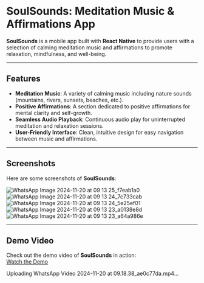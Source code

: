 # SoulSounds: Meditation Music & Affirmations App

**SoulSounds** is a mobile app built with **React Native** to provide users with a selection of calming meditation music and affirmations to promote relaxation, mindfulness, and well-being.

---

## Features

- **Meditation Music**: A variety of calming music including nature sounds (mountains, rivers, sunsets, beaches, etc.).
- **Positive Affirmations**: A section dedicated to positive affirmations for mental clarity and self-growth.
- **Seamless Audio Playback**: Continuous audio play for uninterrupted meditation and relaxation sessions.
- **User-Friendly Interface**: Clean, intuitive design for easy navigation between music and affirmations.

---

## Screenshots

Here are some screenshots of **SoulSounds**:
 
![WhatsApp Image 2024-11-20 at 09 13 25_f7eab1a0](https://github.com/user-attachments/assets/0c3beada-23d6-4b62-b1b7-7b3d7cfafa71)
![WhatsApp Image 2024-11-20 at 09 13 24_7c733cab](https://github.com/user-attachments/assets/782b1c19-b156-4590-8c78-9efbdc65a147)
![WhatsApp Image 2024-11-20 at 09 13 24_5e25ef01](https://github.com/user-attachments/assets/49ea18d2-ee49-436a-b68b-e3c2da077cef)
![WhatsApp Image 2024-11-20 at 09 13 23_a0138e8d](https://github.com/user-attachments/assets/9281bdd0-8074-4775-ba4e-6b1f7140a56e)
![WhatsApp Image 2024-11-20 at 09 13 23_a64a986e](https://github.com/user-attachments/assets/0da9f611-a096-456f-936f-d9a7a436cfe4)

---

## Demo Video

Check out the demo video of **SoulSounds** in action:  
[Watch the Demo](link_to_video)


Uploading WhatsApp Video 2024-11-20 at 09.18.38_ae0c77da.mp4…

